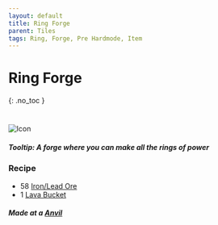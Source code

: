 ```yaml
---
layout: default
title: Ring Forge
parent: Tiles
tags: Ring, Forge, Pre Hardmode, Item
---
```


# Ring Forge
{: .no_toc }
#
![Icon](https://raw.githubusercontent.com/KoekMeneer/SupernovaMod/main/Items/BlocksAndOres/RingForge.png)

##### Tooltip: *A forge where you can make all the rings of power*

### Recipe
- 58 [Iron/Lead Ore](https://terraria.fandom.com/wiki/Iron_Bar)
- 1 [Lava Bucket](https://terraria.fandom.com/wiki/Buckets)

##### Made at a [Anvil](https://terraria.fandom.com/wiki/Anvil)